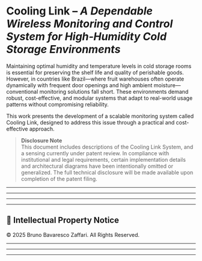 # **Cooling Link** – *A Dependable Wireless Monitoring and Control System for High‑Humidity Cold Storage Environments*

Maintaining optimal humidity and temperature levels in cold storage rooms is essential for preserving the shelf life and quality of perishable goods. However, in countries like Brazil—where fruit warehouses often operate dynamically with frequent door openings and high ambient moisture—conventional monitoring solutions fall short. These environments demand robust, cost-effective, and modular systems that adapt to real-world usage patterns without compromising reliability.

This work presents the development of a scalable monitoring system called Cooling Link, designed to address this issue through a practical and cost-effective approach.


> **Disclosure Note**  
>  This document includes descriptions of the Cooling Link System,  and a sensing currently under patent review. In compliance with institutional and legal requirements, certain implementation details and architectural diagrams have been intentionally omitted or generalized. The full technical disclosure will be made available upon completion of the patent filing.
---
---



---
---
## 📜 Intellectual Property Notice

© 2025 Bruno Bavaresco Zaffari. All Rights Reserved.



---
---
---
